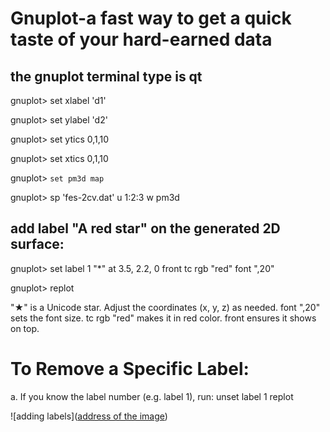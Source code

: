 # Gnuplot-a fast way to get a quick taste of your hard-earned data
## the gnuplot terminal type is qt

gnuplot> set xlabel 'd1'

gnuplot> set ylabel 'd2'

gnuplot> set ytics 0,1,10

gnuplot> set xtics 0,1,10

gnuplot> ``set pm3d map``


gnuplot> sp 'fes-2cv.dat' u 1:2:3 w pm3d

## add label "A red star" on the generated 2D surface:
gnuplot> set label 1 "*" at 3.5, 2.2, 0 front tc rgb "red" font ",20"

gnuplot> replot

"★" is a Unicode star.
Adjust the coordinates (x, y, z) as needed.
font ",20" sets the font size.
tc rgb "red" makes it in red color.
front ensures it shows on top.

# To Remove a Specific Label:

a. If you know the label number (e.g. label 1), run:
unset label 1
replot


![adding labels]([address of the image](https://github.com/HuixiaLuScienceRocks/gnuplot_tricks/blob/main/fes-2cv.png))

